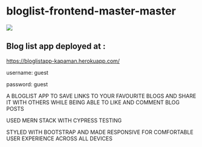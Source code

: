 # bloglist-frontend-master-master

<img src="https://i.ibb.co/QbDSXh6/weblog.png" style="display:block:margin:auto;">

## Blog list app deployed at :

https://bloglistapp-kapaman.herokuapp.com/

username: guest

password: guest

A BLOGLIST APP TO SAVE LINKS TO YOUR FAVOURITE BLOGS AND SHARE IT WITH OTHERS WHILE BEING ABLE TO LIKE AND COMMENT BLOG POSTS

USED MERN STACK WITH CYPRESS TESTING 

STYLED WITH BOOTSTRAP AND MADE RESPONSIVE FOR COMFORTABLE USER EXPERIENCE ACROSS ALL DEVICES
